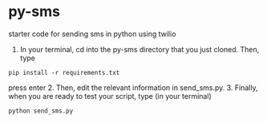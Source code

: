 # py-sms
starter code for sending sms in python using twilio

1. In your terminal, cd into the py-sms directory that you just cloned.  Then, type
```
pip install -r requirements.txt
```
press enter
2. Then, edit the relevant information in send_sms.py.
3. Finally, when you are ready to test your script, type (in your terminal)
```
python send_sms.py
```
